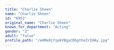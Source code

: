 ```yaml
---
title: "Charlie Sheen"
name: "Charlie Sheen"
id: "6952"
original_name: "Charlie Sheen"
known_for_department: "Acting"
gender: "2"
adult: "false"
profile_path: "/eHMe0jYsp6YBgyCDbgtheZrIHAy.jpg"
---
```


